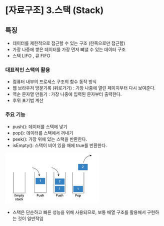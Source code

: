 # [자료구조] 3.스택 (Stack)
## 특징

- 데이터를 제한적으로 접근할 수 있는 구조 (한쪽으로만 접근함)
- 가장 나중에 쌓은 데이터를 가장 먼저 뺴낼 수 있는 데이터 구조
- 스택 LIFO , 큐 FIFO

### 대표적인 스택의 활용

- 컴퓨터 내부의 프로세스 구조의 함수 동작 방식
- 웹 브라우저 방문기록 (뒤로가기) : 가장 나중에 열린 페이지부터 다시 보여준다.
- 역순 문자열 만들기 : 가장 나중에 입력된 문자부터 출력한다.
- 후위 표기법 계산

### 주요 기능
- push(): 데이터를 스택에 넣기
- pop(): 데이터를 스택에서 꺼내기
- peek(): 가장 위에 있는 스택을 반환한다.
- isEmpty(): 스택이 비어 있을 때에 true를 반환한다.

<img width="300px" src="./img/자료구조_스택_1.jpeg">

- 스택은 단순하고 빠른 성능을 위해 사용되므로, 보통 배열 구조를 활용해서 구현하는 것이 일반적임